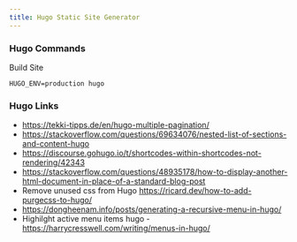 ```yaml
---
title: Hugo Static Site Generator
---
```


### Hugo Commands

Build Site

```
HUGO_ENV=production hugo
```

### Hugo Links

- https://tekki-tipps.de/en/hugo-multiple-pagination/
- https://stackoverflow.com/questions/69634076/nested-list-of-sections-and-content-hugo
- https://discourse.gohugo.io/t/shortcodes-within-shortcodes-not-rendering/42343
- https://stackoverflow.com/questions/48935178/how-to-display-another-html-document-in-place-of-a-standard-blog-post
- Remove unused css from Hugo https://ricard.dev/how-to-add-purgecss-to-hugo/
- https://dongheenam.info/posts/generating-a-recursive-menu-in-hugo/
- Highilght active menu items hugo - https://harrycresswell.com/writing/menus-in-hugo/
